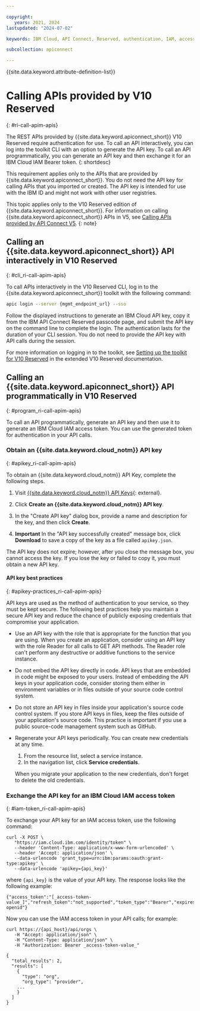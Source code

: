 ```yaml
---

copyright:
   years: 2021, 2024
lastupdated: "2024-07-02"

keywords: IBM Cloud, API Connect, Reserved, authentication, IAM, access management, API key, token service, CLI

subcollection: apiconnect

---
```


{{site.data.keyword.attribute-definition-list}}

# Calling APIs provided by V10 Reserved
{: #ri-call-apim-apis}

The REST APIs provided by {{site.data.keyword.apiconnect_short}} V10 Reserved require authentication for use. To call an API interactively, you can log into the toolkit CLI with an option to generate the API key. To call an API programmatically, you can generate an API key and then exchange it for an IBM Cloud IAM Bearer token.
{: shortdesc}

This requirement applies only to the APIs that are provided by {{site.data.keyword.apiconnect_short}}. You do not need the API key for calling APIs that you imported or created. The API key is intended for use with the IBM ID and might not work with other user registries.

This topic applies only to the V10 Reserved edition of {{site.data.keyword.apiconnect_short}}. For information on calling {{site.data.keyword.apiconnect_short}} APIs in V5, see [Calling APIs provided by API Connect V5](/docs/apiconnect?topic=apiconnect-call_apim_apis).
{: note}

## Calling an {{site.data.keyword.apiconnect_short}} API interactively in V10 Reserved
{: #cli_ri-call-apim-apis}

To call APIs interactively in the V10 Reserved CLI, log in to the {{site.data.keyword.apiconnect_short}} toolkit with the following command:

```bash
apic login --server {mgmt_endpoint_url} --sso
```

Follow the displayed instructions to generate an IBM Cloud API key, copy it from the IBM API Connect Reserved passcode page, and submit the API key on the command line to complete the login. The authentication lasts for the duration of your CLI session. You do not need to provide the API key with API calls during the session.

For more information on logging in to the toolkit, see [Setting up the toolkit for V10 Reserved](https://www.ibm.com/docs/SSMNED_v10cloud/com.ibm.apic.toolkit.doc/ri_toolkit.html#ri_tk_login) in the extended V10 Reserved documentation.

## Calling an {{site.data.keyword.apiconnect_short}} API programmatically in V10 Reserved
{: #program_ri-call-apim-apis}

To call an API programmatically, generate an API key and then use it to generate an IBM Cloud IAM access token. You can use the generated token for authentication in your API calls.

### Obtain an {{site.data.keyword.cloud_notm}} API key
{: #apikey_ri-call-apim-apis}

To obtain an {{site.data.keyword.cloud_notm}} API Key, complete the following steps.

1. Visit [{{site.data.keyword.cloud_notm}} API Keys](https://cloud.ibm.com/iam/apikeys){: external}.

2. Click **Create an {{site.data.keyword.cloud_notm}} API key**.

3. In the "Create API key" dialog box, provide a name and description for the key, and then click **Create**.

4. **Important** In the "API key successfully created" message box, click **Download** to save a copy of the key as a file called `apikey.json`.

The API key does not expire; however, after you close the message box, you cannot access the key. If you lose the key or failed to copy it, you must obtain a new API key.

#### API key best practices
{: #apikey-practices_ri-call-apim-apis}

API keys are used as the method of authentication to your service, so they must be kept secure. The following best practices help you maintain a secure API key and reduce the chance of publicly exposing credentials that compromise your application.

- Use an API key with the role that is appropriate for the function that you are using.
   When you create an application, consider using an API key with the role Reader for all calls to GET API methods. The Reader role can't perform any destructive or additive functions to the service instance.

- Do not embed the API key directly in code.
   API keys that are embedded in code might be exposed to your users. Instead of embedding the API keys in your application code, consider storing them either in environment variables or in files outside of your source code control system.

- Do not store an API key in files inside your application's source code control system.
   If you store API keys in files, keep the files outside of your application's source code. This practice is important if you use a public source-code management system such as GitHub.

- Regenerate your API keys periodically.
   You can create new credentials at any time.

   1. From the resource list, select a service instance.
   2. In the navigation list, click **Service credentials**.

   When you migrate your application to the new credentials, don't forget to delete the old credentials.

### Exchange the API key for an IBM Cloud IAM access token
{: #iam-token_ri-call-apim-apis}

To exchange your API key for an IAM access token, use the following command:

```curl
curl -X POST \
   "https://iam.cloud.ibm.com/identity/token" \
   --header 'Content-Type: application/x-www-form-urlencoded' \
   --header 'Accept: application/json' \
   --data-urlencode 'grant_type=urn:ibm:params:oauth:grant-type:apikey' \
   --data-urlencode 'apikey={api_key}'
```
  
where `{api_key}` is the value of your API key. The response looks like the following example:

```text
{"access_token":"[_access-token-value_]","refresh_token":"not_supported","token_type":"Bearer","expires_in":3600,"expiration":1615370557,"scope":"ibm openid"}
```

Now you can use the IAM access token in your API calls; for example:

```curl
curl https://{api_host}/api/orgs \
   -H "Accept: application/json" \
   -H "Content-Type: application/json" \
   -H "Authorization: Bearer _access-token-value_"

{
  "total_results": 2,
  "results": [
    {
      "type": "org",
      "org_type": "provider",
    ...
    }
  ]
}
```
